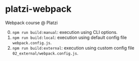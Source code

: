 # platzi-webpack

Webpack course @ Platzi

0. `npm run build:manual`: execution using CLI options.
1. `npm run build:local`: execution using default config file `webpack.config.js`.
2. `npm run build:external`: execution using custom config file `02_external/webpack.config.js`.
